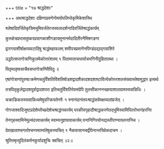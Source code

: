 +++
title = "१७ श्राद्धदेशाः"

+++
अथश्राद्धदेशाः दक्षिणाप्रवणेगोमयोपलिप्तेकृमिकेशास्थि

श्र्लेषादिवर्जितेकृत्रिमभूमिवर्जतेरजस्वलादर्शनादिवर्जितेश्राद्धंकार्यम्

कुरुक्षेत्रप्रभासपुष्करप्रयागकाशीगङायमुनानर्मदादितीरनैमिषगङगा

द्वारगयाशीर्षाक्षय्यवटादिषु श्राद्धंमहाफलम् शमीपत्रप्रमाणेनपिण्डंदद्याद्गयाशिरे

उद्धरेत्सप्तगोत्राणिकुलमेकोत्तरंशतम् १ पितामाताचभार्याचभगिनीदुहितातथा ।

पितृमातृष्वसाचैवसप्तगोत्राणिवैविदुः २

एषांगोत्राणांपुरुषाःक्रमेणचतुर्विंशतिविंशतिषोडशद्वादशैकादशदशाष्टावित्येकोत्तरशतसंख्यास्तेषामुद्धार इत्यर्थः

तत्रपितृकुलेद्वादशपूर्वाद्वादशपरा इतिचतुर्विंशतिरेवमग्रेपि तुलसीकाननच्छायाशालग्रामस्यसन्निधिः ।

चक्राङिकतस्यसान्निध्यमेषुयत्क्रियतेनरैः १ स्नानंदानंतपःश्राद्धंसर्वमक्षय्यतांव्रजेत् ।

गोगजाश्वादिजुष्टप्रदेशेम्लेंच्छदेशेचश्राद्धंनकार्यम् परकीयगृहादौश्राद्धकरणेतद्भूमिस्वामिपितरोभागंहरन्ति

तेनगृहस्वामिनेमूल्यंदत्त्वाकार्यम् स्वाम्यनुज्ञयावाकार्यम् वनानिगिरयोनद्यस्तीराण्यायतनानिच ।

देवखाताश्चगर्ताश्चनस्वाम्यंतेषुकस्यचित् १ नैकवासानचद्वीपेनान्तरिक्षेकदाचन ।

श्रुतिस्मृत्युदितंकर्मनकुर्यादशुचिः क्वचित् ॥२॥
